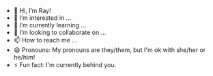 - 👋 Hi, I’m Ray!
- 👀 I’m interested in ...
- 🌱 I’m currently learning ...
- 💞️ I’m looking to collaborate on ...
- 📫 How to reach me ...
- 😄 Pronouns: My pronouns are they/them, but I'm ok with she/her or he/him!
- ⚡ Fun fact: I'm currently behind you.

<!---
JushRay/JushRay is a ✨ special ✨ repository because its `README.md` (this file) appears on your GitHub profile.
You can click the Preview link to take a look at your changes.
--->
